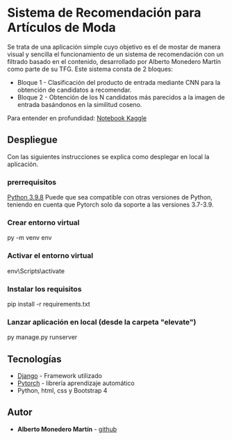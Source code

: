 # Sistema de Recomendación para Artículos de Moda

Se trata de una aplicación simple cuyo objetivo es el de mostar de manera visual y sencilla el funcionamiento de un sistema de recomendación con un filtrado basado en el contenido, desarrollado por Alberto Monedero Martín como parte de su TFG. Este sistema consta de 2 bloques:
* Bloque 1 - Clasificación del producto de entrada mediante CNN para la obtención de candidatos a recomendar.
* Bloque 2 - Obtención de los N candidatos más parecidos a la imagen de entrada basándonos en la similitud coseno.

 Para entender en profundidad: [Notebook Kaggle](https://www.kaggle.com/code/albertomonedero/fashioncnn) 

## Despliegue

Con las siguientes instrucciones se explica como desplegar en local la aplicación.
### prerrequisitos
[Python 3.9.8](https://www.python.org/downloads/release/python-398/)
Puede que sea compatible con otras versiones de Python, teniendo en cuenta que Pytorch solo da soporte a las versiones 3.7-3.9.
### Crear entorno virtual
py -m venv env
### Activar el entorno virtual
env\Scripts\activate
### Instalar los requisitos 
pip install -r requirements.txt
### Lanzar aplicación en local (desde la carpeta "elevate")
py manage.py runserver

## Tecnologías

* [Django](https://www.djangoproject.com/) - Framework utilizado
* [Pytorch](https://pytorch.org/) - librería aprendizaje automático
* Python, html, css y Bootstrap 4


## Autor

* **Alberto Monedero Martín** - [github](https://github.com/albertjcuac)
